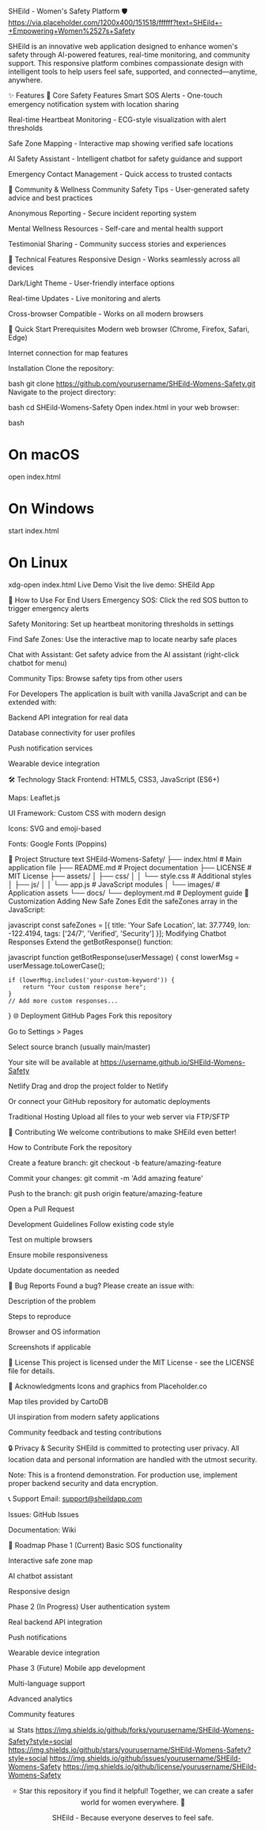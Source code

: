 SHEild - Women's Safety Platform 🛡️
https://via.placeholder.com/1200x400/151518/ffffff?text=SHEild+-+Empowering+Women%2527s+Safety

SHEild is an innovative web application designed to enhance women's safety through AI-powered features, real-time monitoring, and community support. This responsive platform combines compassionate design with intelligent tools to help users feel safe, supported, and connected—anytime, anywhere.

✨ Features
🚨 Core Safety Features
Smart SOS Alerts - One-touch emergency notification system with location sharing

Real-time Heartbeat Monitoring - ECG-style visualization with alert thresholds

Safe Zone Mapping - Interactive map showing verified safe locations

AI Safety Assistant - Intelligent chatbot for safety guidance and support

Emergency Contact Management - Quick access to trusted contacts

👥 Community & Wellness
Community Safety Tips - User-generated safety advice and best practices

Anonymous Reporting - Secure incident reporting system

Mental Wellness Resources - Self-care and mental health support

Testimonial Sharing - Community success stories and experiences

📱 Technical Features
Responsive Design - Works seamlessly across all devices

Dark/Light Theme - User-friendly interface options

Real-time Updates - Live monitoring and alerts

Cross-browser Compatible - Works on all modern browsers

🚀 Quick Start
Prerequisites
Modern web browser (Chrome, Firefox, Safari, Edge)

Internet connection for map features

Installation
Clone the repository:

bash
git clone https://github.com/yourusername/SHEild-Womens-Safety.git
Navigate to the project directory:

bash
cd SHEild-Womens-Safety
Open index.html in your web browser:

bash
# On macOS
open index.html

# On Windows
start index.html

# On Linux
xdg-open index.html
Live Demo
Visit the live demo: SHEild App

🎯 How to Use
For End Users
Emergency SOS: Click the red SOS button to trigger emergency alerts

Safety Monitoring: Set up heartbeat monitoring thresholds in settings

Find Safe Zones: Use the interactive map to locate nearby safe places

Chat with Assistant: Get safety advice from the AI assistant (right-click chatbot for menu)

Community Tips: Browse safety tips from other users

For Developers
The application is built with vanilla JavaScript and can be extended with:

Backend API integration for real data

Database connectivity for user profiles

Push notification services

Wearable device integration

🛠️ Technology Stack
Frontend: HTML5, CSS3, JavaScript (ES6+)

Maps: Leaflet.js

UI Framework: Custom CSS with modern design

Icons: SVG and emoji-based

Fonts: Google Fonts (Poppins)

📁 Project Structure
text
SHEild-Womens-Safety/
├── index.html                 # Main application file
├── README.md                  # Project documentation
├── LICENSE                    # MIT License
├── assets/
│   ├── css/
│   │   └── style.css          # Additional styles
│   ├── js/
│   │   └── app.js             # JavaScript modules
│   └── images/                # Application assets
└── docs/
    └── deployment.md          # Deployment guide
🔧 Customization
Adding New Safe Zones
Edit the safeZones array in the JavaScript:

javascript
const safeZones = [{
    title: 'Your Safe Location',
    lat: 37.7749,
    lon: -122.4194,
    tags: ['24/7', 'Verified', 'Security']
}];
Modifying Chatbot Responses
Extend the getBotResponse() function:

javascript
function getBotResponse(userMessage) {
    const lowerMsg = userMessage.toLowerCase();
    
    if (lowerMsg.includes('your-custom-keyword')) {
        return "Your custom response here";
    }
    // Add more custom responses...
}
🌐 Deployment
GitHub Pages
Fork this repository

Go to Settings > Pages

Select source branch (usually main/master)

Your site will be available at https://username.github.io/SHEild-Womens-Safety

Netlify
Drag and drop the project folder to Netlify

Or connect your GitHub repository for automatic deployments

Traditional Hosting
Upload all files to your web server via FTP/SFTP

🤝 Contributing
We welcome contributions to make SHEild even better!

How to Contribute
Fork the repository

Create a feature branch: git checkout -b feature/amazing-feature

Commit your changes: git commit -m 'Add amazing feature'

Push to the branch: git push origin feature/amazing-feature

Open a Pull Request

Development Guidelines
Follow existing code style

Test on multiple browsers

Ensure mobile responsiveness

Update documentation as needed

🐛 Bug Reports
Found a bug? Please create an issue with:

Description of the problem

Steps to reproduce

Browser and OS information

Screenshots if applicable

📄 License
This project is licensed under the MIT License - see the LICENSE file for details.

🙏 Acknowledgments
Icons and graphics from Placeholder.co

Map tiles provided by CartoDB

UI inspiration from modern safety applications

Community feedback and testing contributions

🔒 Privacy & Security
SHEild is committed to protecting user privacy. All location data and personal information are handled with the utmost security.

Note: This is a frontend demonstration. For production use, implement proper backend security and data encryption.

📞 Support
Email: support@sheildapp.com

Issues: GitHub Issues

Documentation: Wiki

🎯 Roadmap
Phase 1 (Current)
Basic SOS functionality

Interactive safe zone map

AI chatbot assistant

Responsive design

Phase 2 (In Progress)
User authentication system

Real backend API integration

Push notifications

Wearable device integration

Phase 3 (Future)
Mobile app development

Multi-language support

Advanced analytics

Community features

📊 Stats
https://img.shields.io/github/forks/yourusername/SHEild-Womens-Safety?style=social
https://img.shields.io/github/stars/yourusername/SHEild-Womens-Safety?style=social
https://img.shields.io/github/issues/yourusername/SHEild-Womens-Safety
https://img.shields.io/github/license/yourusername/SHEild-Womens-Safety

<div align="center">
⭐ Star this repository if you find it helpful!
Together, we can create a safer world for women everywhere. 💜

SHEild - Because everyone deserves to feel safe.

</div>
